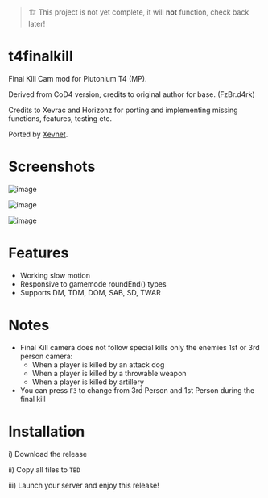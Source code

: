 > 🏗️ This project is not yet complete, it will **not** function, check back later!

# t4finalkill
Final Kill Cam mod for Plutonium T4 (MP).

Derived from CoD4 version, credits to original author for base. (FzBr.d4rk)

Credits to Xevrac and Horizonz for porting and implementing missing functions, features, testing etc.

Ported by [Xevnet](https://xevnet.au).

# Screenshots 

![image](https://github.com/Xevrac/t4finalkill/assets/19704346/f6fe31ed-66d2-4fab-bd66-c73f9f302118)

![image](https://github.com/Xevrac/t4finalkill/assets/19704346/15e2c0b3-6f33-44d2-9c36-a1b2abe49ce6)

![image](https://github.com/Xevrac/t4finalkill/assets/19704346/05e2932c-2ae8-4c04-925a-d3580d03a985)

# Features

* Working slow motion
* Responsive to gamemode roundEnd() types
* Supports DM, TDM, DOM, SAB, SD, TWAR

# Notes

* Final Kill camera does not follow special kills only the enemies 1st or 3rd person camera:
  * When a player is killed by an attack dog
  * When a player is killed by a throwable weapon
  * When a player is killed by artillery
* You can press `F3` to change from 3rd Person and 1st Person during the final kill

# Installation

i) Download the release

ii) Copy all files to `TBD`

iii) Launch your server and enjoy this release!
